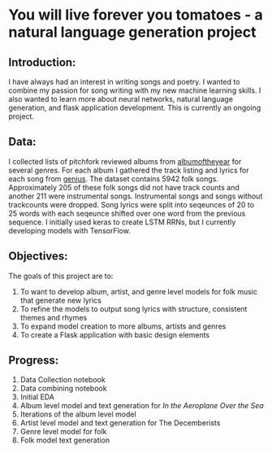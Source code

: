 You will live forever you tomatoes - a natural language generation project
==========================================================================
## Introduction:
I have always had an interest in writing songs and poetry. I wanted to combine my passion for song writing with my new machine learning skills. I also wanted to learn more about neural networks, natural language generation, and flask application development. This is currently an ongoing project.

## Data:
I collected lists of pitchfork reviewed albums from [albumoftheyear](www.albumoftheyear.org) for several genres. For each album I gathered the track listing and lyrics for each song from [genius](https://genius.com/). The dataset contains 5942 folk songs. Approximately 205 of these folk songs did not have track counts and another 211 were instrumental songs. Instrumental songs and songs without trackcounts were dropped. Song lyrics were split into seqeunces of 20 to 25 words with each seqeunce shifted over one word from the previous sequence. I initially used keras to create LSTM RRNs, but I currently developing models with TensorFlow.

## Objectives:
The goals of this project are to:
1. To want to develop album, artist, and genre level models for folk music that generate new lyrics
2. To refine the models to output song lyrics with structure, consistent themes and rhymes
3. To expand model creation to more albums, artists and genres
4. To create a Flask application with basic design elements

## Progress:
1. Data Collection notebook
2. Data combining notebook
3. Initial EDA
4. Album level model and text generation for *In the Aeroplane Over the Sea*
5. Iterations of the album level model
6. Artist level model and text generation for The Decemberists
7. Genre level model for folk
8. Folk model text generation

